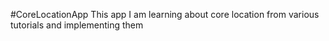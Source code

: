 #CoreLocationApp
This app I am learning about core location from various tutorials and implementing them
